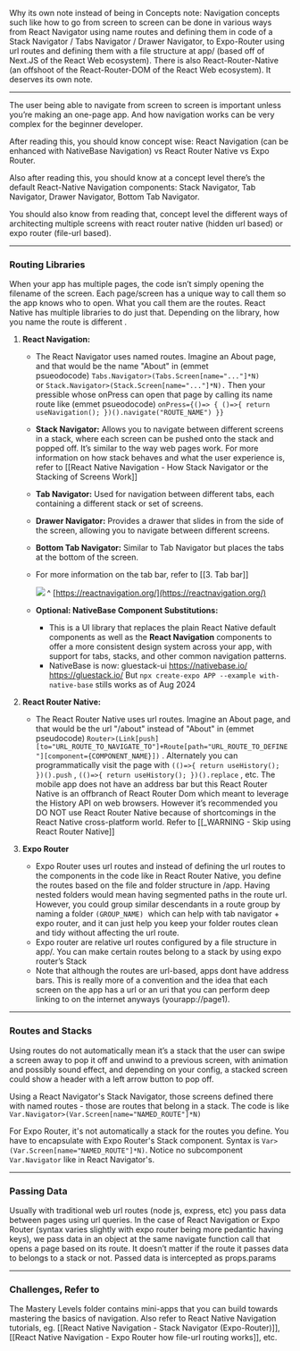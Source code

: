 Why its own note instead of being in Concepts note:
Navigation concepts such like how to go from screen to screen can be done in various ways from React Navigator using name routes and defining them in code of a Stack Navigator / Tabs Navigator / Drawer Navigator, to Expo-Router using url routes and defining them with a file structure at app/ (based off of Next.JS of the React Web ecosystem). There is also React-Router-Native (an offshoot of the React-Router-DOM of the React Web ecosystem). It deserves its own note.

---

The user being able to navigate from screen to screen is important unless you’re making an one-page app. And how navigation works can be very complex for the beginner developer.   

After reading this, you should know concept wise: React Navigation (can be enhanced with NativeBase Navigation) vs React Router Native vs Expo Router.

Also after reading this, you should know at a concept level there’s the default React-Native Navigation components: Stack Navigator, Tab Navigator, Drawer Navigator, Bottom Tab Navigator.

You should also know from reading that, concept level the different ways of architecting multiple screens with react router native (hidden url based) or expo router (file-url based).

---

### Routing Libraries

When your app has multiple pages, the code isn’t simply opening the filename of the screen. Each page/screen has a unique way to call them so the app knows who to open. What you call them are the routes. React Native has multiple libraries to do just that. Depending on the library, how you name the route is different .

1. **React Navigation:**
	- The React Navigator uses named routes. Imagine an About page, and that would be the name "About" in (emmet psueodocode) `Tabs.Navigator>(Tabs.Screen[name="..."]*N)`  or `Stack.Navigator>(Stack.Screen[name="..."]*N).` Then your pressible whose onPress can open that page by calling its name route like (emmet psueodocode) `onPress={()=> { ()=>{ return useNavigation(); })().navigate("ROUTE_NAME") }}`
	- **Stack Navigator:** Allows you to navigate between different screens in a stack, where each screen can be pushed onto the stack and popped off. It’s similar to the way web pages work. For more information on how stack behaves and what the user experience is, refer to [[React Native Navigation - How Stack Navigator or the Stacking of Screens Work]]
	- **Tab Navigator:** Used for navigation between different tabs, each containing a different stack or set of screens.
	- **Drawer Navigator:** Provides a drawer that slides in from the side of the screen, allowing you to navigate between different screens.
	- **Bottom Tab Navigator:** Similar to Tab Navigator but places the tabs at the bottom of the screen.  
	- For more information on the tab bar, refer to [[3. Tab bar]]
		
		![](ie28FiP.png)
		^ [https://reactnavigation.org/](https://reactnavigation.org/)

	- **Optional: NativeBase Component Substitutions:**
		- This is a UI library that replaces the plain React Native default components as well as the **React Navigation** components to offer a more consistent design system across your app, with support for tabs, stacks, and other common navigation patterns.
		- NativeBase is now: gluestack-ui
			https://nativebase.io/
			https://gluestack.io/
			But `npx create-expo APP --example with-native-base` stills works as of Aug 2024


2. **React Router Native:**
	- The React Router Native uses url routes. Imagine an About page, and that would be the url "/about" instead of "About" in (emmet pseudocode) `Router>(Link[push][to="URL_ROUTE_TO_NAVIGATE_TO"]+Route[path="URL_ROUTE_TO_DEFINE"][component={COMPONENT_NAME}])` . Alternately you can programmatically visit the page with `(()=>{ return useHistory(); })().push` , `(()=>{ return useHistory(); })().replace` , etc. The mobile app does not have an address bar but this React Router Native is an offbranch of React Router Dom which meant to leverage the History API on web browsers. However it’s recommended you DO NOT use React Router Native because of shortcomings in the React Native cross-platform world. Refer to [[_WARNING - Skip using React Router Native]]


3. **Expo Router**
	- Expo Router uses url routes and instead of defining the url routes to the components in the code like in React Router Native, you define the routes based on the file and folder structure in /app. Having nested folders would mean having segmented paths in the route url. However, you could group similar descendants in a route group by naming a folder `(GROUP_NAME)`  which can help with tab navigator + expo router, and it can just help you keep your folder routes clean and tidy without affecting the url route.
	- Expo router are relative url routes configured by a file structure in app/. You can make certain routes belong to a stack by using expo router’s Stack
	- Note that although the routes are url-based, apps dont have address bars. This is really more of a convention and the idea that each screen on the app has a url or an uri that you can perform deep linking to on the internet anyways (yourapp://page1).

---

### Routes and Stacks

Using routes do not automatically mean it’s a stack that the user can swipe a screen away to pop it off and unwind to a previous screen, with animation and possibly sound effect, and depending on your config, a stacked screen could show a header with a left arrow button to pop off. 

Using a React Navigator's Stack Navigator, those screens defined there with named routes - those are routes that belong in a stack. The code is like `Var.Navigator>(Var.Screen[name="NAMED_ROUTE"]*N)`

For Expo Router, it's not automatically a stack for the routes you define. You have to encapsulate with Expo Router's Stack component. Syntax is `Var>(Var.Screen[name="NAMED_ROUTE"]*N)`. Notice no subcomponent `Var.Navigator` like in React Navigator's.

---

### Passing Data

Usually with traditional web url routes (node js, express, etc) you pass data between pages using url queries. In the case of React Navigation or Expo Router (syntax varies slightly with expo router being more pedantic having keys), we pass data in an object at the same navigate function call that opens a page based on its route. It doesn’t matter if the route it passes data to belongs to a stack or not. Passed data is intercepted as props.params

---

### Challenges, Refer to

The Mastery Levels folder contains mini-apps that you can build towards mastering the basics of navigation. Also refer to React Native Navigation tutorials, eg. [[React Native Navigation - Stack Navigator (Expo-Router)]], [[React Native Navigation - Expo Router how file-url routing works]], etc.